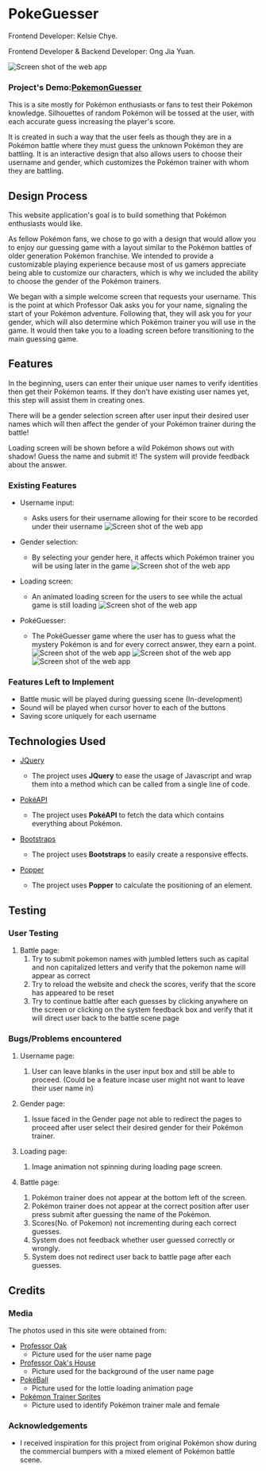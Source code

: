 # PokeGuesser
Frontend Developer: Kelsie Chye.

Frontend Developer & Backend Developer: Ong Jia Yuan.

![Screen shot of the web app](assets/images/username-screenshot.png)
### Project's Demo:[PokemonGuesser](dyoneus.github.io/pokeguesser/) 

This is a site mostly for Pokémon enthusiasts or fans to test their Pokémon knowledge. Silhouettes of random Pokémon will be tossed at the user, with each accurate guess increasing the player's score.

It is created in such a way that the user feels as though they are in a Pokémon battle where they must guess the unknown Pokémon they are battling. It is an interactive design that also allows users to choose their username and gender, which customizes the Pokémon trainer with whom they are battling. 

## Design Process
 
This website application's goal is to build something that Pokémon enthusiasts would like. 

As fellow Pokémon fans, we chose to go with a design that would allow you to enjoy our guessing game with a layout similar to the Pokémon battles of older generation Pokémon franchise. We intended to provide a customizable playing experience because most of us gamers appreciate being able to customize our characters, which is why we included the ability to choose the gender of the Pokémon trainers.

We began with a simple welcome screen that requests your username. This is the point at which Professor Oak asks you for your name, signaling the start of your Pokémon adventure. Following that, they will ask you for your gender, which will also determine which Pokémon trainer you will use in the game. It would then take you to a loading screen before transitioning to the main guessing game.

## Features

In the beginning, users can enter their unique user names to verify identities then get their Pokémon teams. If they don't have existing user names yet, this step will assist them in creating ones.

There will be a gender selection screen after user input their desired user names which will then affect the gender of your Pokémon trainer during the battle! 

Loading screen will be shown before a wild Pokémon shows out with shadow! Guess the name and submit it! The system will provide feedback about the answer.
 
### Existing Features

- Username input: 
  - Asks users for their username allowing for their score to be recorded under their username
![Screen shot of the web app](assets/images/username-screenshot.png)

- Gender selection: 
  - By selecting your gender here, it affects which Pokémon trainer you will be using later in the game
![Screen shot of the web app](assets/images/gender-screenshot.png)

- Loading screen: 
  - An animated loading screen for the users to see while the actual game is still loading
![Screen shot of the web app](assets/images/loading-screenshot.png)

- PokéGuesser: 
  - The PokéGuesser game where the user has to guess what the mystery Pokémon is and for every correct answer, they earn a point.
![Screen shot of the web app](assets/images/battle-screenshot.png)
![Screen shot of the web app](assets/images/battlecorrect-screenshot.png)
![Screen shot of the web app](assets/images/battlewrong-screenshot.png)

### Features Left to Implement

- Battle music will be played during guessing scene (In-development)
- Sound will be played when cursor hover to each of the buttons
- Saving score uniquely for each username

## Technologies Used

- [JQuery](https://jquery.com)
    - The project uses **JQuery** to ease the usage of Javascript and wrap them into a method which can be called from a single line of code.

- [PokéAPI](https://pokeapi.co/)
    - The project uses **PokéAPI** to fetch the data which contains everything about Pokémon.

- [Bootstraps](https://www.bootstrapcdn.com/)
    - The project uses **Bootstraps** to easily create a responsive effects.

- [Popper](https://popper.js.org/)
    - The project uses **Popper** to calculate the positioning of an element.

## Testing

### User Testing

1. Battle page:
    1. Try to submit pokemon names with jumbled letters such as capital and non capitalized letters and verify that the pokemon name will appear as correct
    2. Try to reload the website and check the scores, verify that the score has appeared to be reset
    3. Try to continue battle after each guesses by clicking anywhere on the screen or clicking on the system feedback box and verify that it will direct user back to the battle scene page

### Bugs/Problems encountered

1. Username page:
   1. User can leave blanks in the user input box and still be able to proceed. (Could be a feature incase user might not want to leave their user name in)
   
2. Gender page:
   1. Issue faced in the Gender page not able to redirect the pages to proceed after user select their desired gender for their Pokémon trainer.

3. Loading page:
   1. Image animation not spinning during loading page screen.

4. Battle page:
   1. Pokémon trainer does not appear at the bottom left of the screen.
   2. Pokémon trainer does not appear at the correct position after user press submit after guessing the name of the Pokémon.
   3. Scores(No. of Pokemon) not incrementing during each correct guesses.
   4. System does not feedback whether user guessed correctly or wrongly.
   5. System does not redirect user back to battle page after each guesses.

## Credits
### Media

The photos used in this site were obtained from:
- [Professor Oak](https://toppng.com/being-charismatic-and-popular-professor-oak-often-okido-pokemo-PNG-free-PNG-Images_217605)
  - Picture used for the user name page
- [Professor Oak's House](https://bulbapedia.bulbagarden.net/wiki/Professor_Oak%27s_Laboratory)
  - Picture used for the background of the user name page
- [PokéBall](https://tenor.com/view/pokeball-spin-pokeball-pokemon-gif-15432842)
  - Picture used for the lottie loading animation page
- [Pokémon Trainer Sprites](https://www.pinterest.jp/pin/371969250456970130/?amp_client_id=CLIENT_ID(_)&mweb_unauth_id=&simplified=true)
  - Picture used to identify Pokémon trainer male and female

### Acknowledgements

- I received inspiration for this project from original Pokémon show during the commercial bumpers with a mixed element of Pokémon battle scene.
